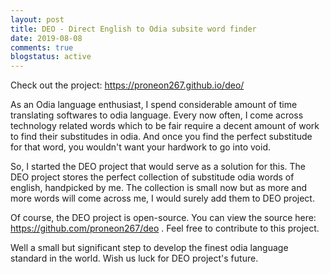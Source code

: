 ```yaml
---
layout: post
title: DEO - Direct English to Odia subsite word finder
date: 2019-08-08
comments: true
blogstatus: active
--- 
```

Check out the project: <https://proneon267.github.io/deo/>

As an Odia language enthusiast, I spend considerable amount of time translating softwares to odia language. 
Every now often, I come across technology related words which to be fair require a decent amount of work to
find their substitudes in odia. And once you find the perfect substitude for that word, you wouldn't want your 
hardwork to go into void. 

So, I started the DEO project that would serve as a solution for this. The DEO project stores the perfect 
collection of substitude odia words of english, handpicked by me. The collection is small now but as more
and more words will come across me, I would surely add them to DEO project.

Of course, the DEO project is open-source. You can view the source here: <https://github.com/proneon267/deo> . Feel 
free to contribute to this project. 

Well a small but significant step to develop the finest odia language standard in the world. Wish us luck 
for DEO project's future.
